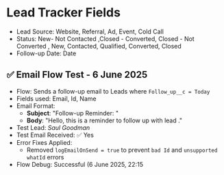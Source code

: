 # Lead Tracker Fields

- Lead Source: Website, Referral, Ad, Event, Cold Call
- Status: New- Not Contacted ,Closed - Converted, Closed - Not Converted , New, Contacted, Qualified, Converted, Closed
- Follow-up Date: Date

## ✅ Email Flow Test - 6 June 2025

- Flow: Sends a follow-up email to Leads where `Follow_up__c = Today`
- Fields used: Email, Id, Name
- Email Format:
  - **Subject**: "Follow-up Reminder: <Lead Name>"
  - **Body**: "Hello, this is a reminder to follow up with lead <Lead Name>."
- Test Lead: *Saul Goodman*
- Test Email Received: ✅ Yes
- Error Fixes Applied:
  - Removed `logEmailOnSend = true` to prevent `bad Id` and `unsupported whatId` errors
- Flow Debug: Successful (6 June 2025, 22:15
